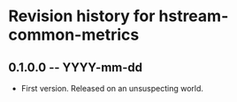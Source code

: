 # Revision history for hstream-common-metrics

## 0.1.0.0 -- YYYY-mm-dd

* First version. Released on an unsuspecting world.
